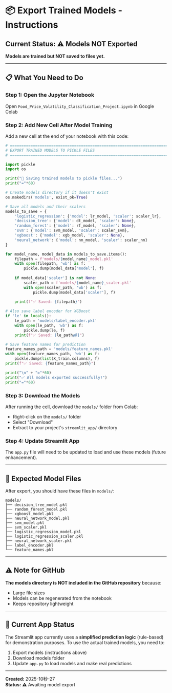 # 📦 Export Trained Models - Instructions

## Current Status: ⚠️ Models NOT Exported

**Models are trained but NOT saved to files yet.**

---

## 📋 What You Need to Do

### Step 1: Open the Jupyter Notebook
Open `Food_Price_Volatility_Classification_Project.ipynb` in Google Colab

### Step 2: Add New Cell After Model Training
Add a new cell at the end of your notebook with this code:

```python
# ==============================================================================
# EXPORT TRAINED MODELS TO PICKLE FILES
# ==============================================================================

import pickle
import os

print("💾 Saving trained models to pickle files...")
print("="*60)

# Create models directory if it doesn't exist
os.makedirs('models', exist_ok=True)

# Save all models and their scalers
models_to_save = {
    'logistic_regression': {'model': lr_model, 'scaler': scaler_lr},
    'decision_tree': {'model': dt_model, 'scaler': None},
    'random_forest': {'model': rf_model, 'scaler': None},
    'svm': {'model': svm_model, 'scaler': scaler_svm},
    'xgboost': {'model': xgb_model, 'scaler': None},
    'neural_network': {'model': nn_model, 'scaler': scaler_nn}
}

for model_name, model_data in models_to_save.items():
    filepath = f'models/{model_name}_model.pkl'
    with open(filepath, 'wb') as f:
        pickle.dump(model_data['model'], f)
    
    if model_data['scaler'] is not None:
        scaler_path = f'models/{model_name}_scaler.pkl'
        with open(scaler_path, 'wb') as f:
            pickle.dump(model_data['scaler'], f)
    
    print(f"✅ Saved: {filepath}")

# Also save label encoder for XGBoost
if 'le' in locals():
    le_path = 'models/label_encoder.pkl'
    with open(le_path, 'wb') as f:
        pickle.dump(le, f)
    print(f"✅ Saved: {le_pathый}")

# Save feature names for prediction
feature_names_path = 'models/feature_names.pkl'
with open(feature_names_path, 'wb') as f:
    pickle.dump(list(X_train.columns), f)
print(f"✅ Saved: {feature_names_path}")

print("\n" + "="*60)
print("✅ All models exported successfully!")
print("="*60)
```

### Step 3: Download the Models
After running the cell, download the `models/` folder from Colab:
- Right-click on the `models/` folder
- Select "Download"
- Extract to your project's `streamlit_app/` directory

### Step 4: Update Streamlit App
The `app.py` file will need to be updated to load and use these models (future enhancement).

---

## 📁 Expected Model Files

After export, you should have these files in `models/`:

```
models/
├── decision_tree_model.pkl
├── random_forest_model.pkl
├── xgboost_model.pkl
├── neural_network_model.pkl
├── svm_model.pkl
├── svm_scaler.pkl
├── logistic_regression_model.pkl
├── logistic_regression_scaler.pkl
├── neural_network_scaler.pkl
├── label_encoder.pkl
└── feature_names.pkl
```

---

## ⚠️ Note for GitHub

**The models directory is NOT included in the GitHub repository** because:
- Large file sizes
- Models can be regenerated from the notebook
- Keeps repository lightweight

---

## 🎯 Current App Status

The Streamlit app currently uses a **simplified prediction logic** (rule-based) for demonstration purposes. To use the actual trained models, you need to:

1. Export models (instructions above)
2. Download models folder
3. Update `app.py` to load models and make real predictions

---

**Created:** 2025-10秒-27  
**Status:** ⚠️ Awaiting model export

